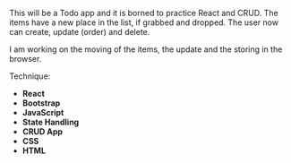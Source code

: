 This will be a Todo app and it is borned to practice React and CRUD. The items have a new place in the list, if grabbed and dropped. The user now can create, update (order) and delete. 

I am working on the moving of the items, the update and the storing in the browser. 

Technique:
  - **React**
  - **Bootstrap**
  - **JavaScript**
  - **State Handling**
  - **CRUD App**
  - **CSS**
  - **HTML**
